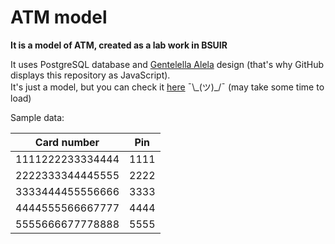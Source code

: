 # ATM model

**It is a model of ATM, created as a lab work in BSUIR**

It uses PostgreSQL database and [Gentelella Alela](https://github.com/puikinsh/gentelella "Gentelella GitHub") design (that's why GitHub displays this repository as JavaScript).  
It's just a model, but you can check it [here](https://atm-model.herokuapp.com/ "Heroku deploy") ¯\\\_(ツ)_/¯ (may take some time to load)

Sample data:

| Сard number      | Pin  |
|------------------|------|
| 1111222233334444 | 1111 |
| 2222333344445555 | 2222 |
| 3333444455556666 | 3333 |
| 4444555566667777 | 4444 |
| 5555666677778888 | 5555 |
